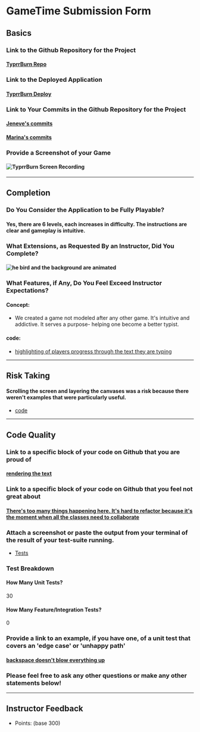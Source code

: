 # GameTime Submission Form

## Basics

### Link to the Github Repository for the Project
#### [TyprrBurn Repo](https://github.com/jeneve/typrr-burn)

### Link to the Deployed Application
#### [TyprrBurn Deploy](https://jeneve.github.io/typrr-burn/)

### Link to Your Commits in the Github Repository for the Project
#### [Jeneve's commits](https://github.com/jeneve/typrr-burn/commits/master?author=jeneve)
#### [Marina's commits](https://github.com/jeneve/typrr-burn/commits/master?author=marinacor1)

### Provide a Screenshot of your Game
#### ![TyprrBurn Screen Recording](http://recordit.co/bni8wbO2My)

---

## Completion

### Do You Consider the Application to be Fully Playable?
#### Yes, there are 6 levels, each increases in difficulty. The instructions are clear and gameplay is intuitive.

### What Extensions, as Requested By an Instructor, Did You Complete?
#### ![he bird and the background are animated](http://recordit.co/hsVk47AOD8)

### What Features, if Any, Do You Feel Exceed Instructor Expectations?
#### Concept:
- We created a game not modeled after any other game. It's intuitive and addictive. It serves a purpose- helping one become a better typist.

#### code:

- [highlighting of players progress through the text they are typing](https://github.com/jeneve/typrr-burn/blob/master/lib/keystroke.js#L52)

----

## Risk Taking
#### Scrolling the screen and layering the canvases was a risk because there weren't examples that were particularly useful.

- [code](https://github.com/jeneve/typrr-burn/blob/master/lib/game.js#L19)

----

## Code Quality

### Link to a specific block of your code on Github that you are proud of

#### [rendering the text](https://github.com/jeneve/typrr-burn/blob/master/lib/level.js#L36)

### Link to a specific block of your code on Github that you feel not great about

#### [There's too many things happening here. It's hard to refactor because it's the moment when all the classes need to collaborate](https://github.com/jeneve/typrr-burn/blob/master/lib/level.js#L92)

### Attach a screenshot or paste the output from your terminal of the result of your test-suite running.

- [Tests](https://s3-us-west-1.amazonaws.com/ideabox/Screen+Shot+2016-07-13+at+3.41.29+PM.png)

### Test Breakdown
#### How Many Unit Tests?
30
#### How Many Feature/Integration Tests?
0

### Provide a link to an example, if you have one, of a unit test that covers an 'edge case' or 'unhappy path'

#### [backspace doesn't blow everything up](https://github.com/jeneve/typrr-burn/blob/master/test/keystroke-test.js#L82)

### Please feel free to ask any other questions or make any other statements below!

-----

## Instructor Feedback

- Points: (base 300)
